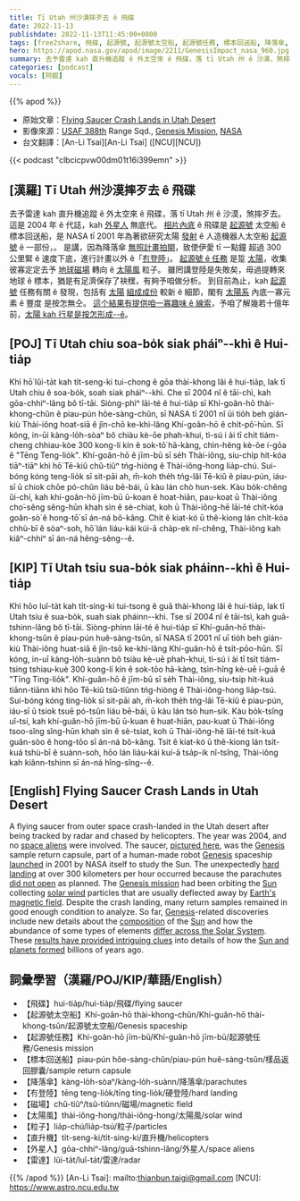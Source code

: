 ```yaml
---
title: Tī Utah 州沙漠摔歹去 ê 飛碟
date: 2022-11-13
publishdate: 2022-11-13T11:45:00+0800
tags: [free2share, 飛碟, 起源號, 起源號太空船, 起源號任務, 標本回送船, 降落傘, 𠕇登陸, 磁場, 太陽風粒子, 直升機, 外星人, 雷達, 豐度]
hero: https://apod.nasa.gov/apod/image/2211/GenesisImpact_nasa_960.jpg
summary: 去予雷達 kah 直升機追蹤 ê 外太空來 ê 飛碟，落 tī Utah 州 ê 沙漠，煞摔歹去。
categories: [podcast]
vocals: [阿錕]
---
```


{{% apod %}}

- 原始文章：[Flying Saucer Crash Lands in Utah Desert](https://apod.nasa.gov/apod/ap221113.html)
- 影像來源：[USAF 388th](https://www.388fw.acc.af.mil/) Range Sqd., [Genesis Mission](https://solarsystem.nasa.gov/genesismission/), [NASA](https://www.nasa.gov/)
- 台文翻譯：[An-Li Tsai][An-Li Tsai] ([NCU][NCU])

{{< podcast "clbcicpvw00dm01t16i399emn" >}}

## [漢羅] Tī Utah 州沙漠摔歹去 ê 飛碟
去予雷達 kah 直升機追蹤 ê 外太空來 ê 飛碟，落 tī Utah 州 ê 沙漠，煞摔歹去。
這是 2004 年 ê 代誌，kah [外星人][space aliens] 無底代。
[相片內底][pictured here] ê 飛碟是 [起源號][Genesis 1] 太空船 ê 標本回送船，是 NASA tī 2001 年為著欲研究太陽 [發射][launched] ê 人造機器人太空船 [起源號][Genesis 2] ê 一部份，。
是講，因為降落傘 [無照計畫拍開][did not open]，致使伊愛 tī 一點鐘 超過 300 公里緊 ê 速度下底，進行計畫以外 ê「[𠕇登陸][hard landing]」。
[起源號 ê 任務][Genesis mission] 是踅 [太陽][Sun 1]，收集彼寡定定去予 [地球磁場][Earth's magnetic field] 轉向 ê [太陽風][solar wind] 粒子。
雖罔講登陸是失敗矣，毋過提轉來地球 ê 標本，猶是有足濟保存了袂䆀，有夠予咱做分析。
到目前為止，kah [起源號][Genesis 3] 任務有關 ê 發現，包括有 [太陽][Sun 2] [組成成份][composition] 較新 ê 細節，閣有 [太陽系][differ across the Solar System] 內底一寡元素 ê 豐度 是按怎無仝。
[這个結果有提供咱一寡趣味 ê 線索][results have provided intriguing clues]，予咱了解幾若十億年前，[太陽 kah 行星是按怎形成--ê][Sun and planets formed]。

## [POJ] Tī Utah chiu soa-bo̍k siak pháiⁿ--khì ê Hui-tia̍p
Khì hō͘ lûi-ta̍t kah ti̍t-seng-ki tui-chong ê gōa thài-khong lâi ê hui-tia̍p, lak tī Utah chiu ê soa-bo̍k, soah siak pháiⁿ--khì.
Che sī 2004 nî ê tāi-chì, kah gōa-chhiⁿ-lâng bô tī-tāi.
Siòng-phìⁿ lāi-té ê hui-tia̍p sī Khí-goân-hō thài-khong-chûn ê piau-pún hôe-sàng-chûn, sī NASA tī 2001 nî ūi tio̍h beh gián-kiù Thài-iông hoat-siā ê jîn-chō ke-khì-lâng Khí-goân-hō ê chi̍t-pō͘-hūn.
Sī kóng, in-ūi kàng-lo̍h-sòaⁿ bô chiàu kè-ōe phah-khui, tì-sú i ài tī chi̍t tiám-cheng chhiau-kòe 300 kong-lí kín ê sok-tō͘ hā-kàng, chìn-hêng kè-ōe í-gōa ê "Tēng Teng-lio̍k".
Khí-goân-hō ê jīm-bū sī se̍h Thài-iông, siu-chi̍p hit-kóa tiāⁿ-tiāⁿ khì hō͘ Tē-kiû chû-tiûⁿ tńg-hiòng ê Thài-iông-hong lia̍p-chú.
Sui-bóng kóng teng-lio̍k sī sit-pāi ah, m̄-koh the̍h tńg-lâi Tē-kiû ê piau-pún, iáu-sī ū chiok chōe pó-chûn liáu bē-bái, ū kàu lán chò hun-sek.
Kàu bo̍k-chêng ûi-chí, kah khí-goân-hō jīm-bū ū-koan ê hoat-hiān, pau-koat ū Thài-iông cho͘-sêng sêng-hūn khah sìn ê sè-chiat, koh ū Thài-iông-hē lāi-té chi̍t-kóa goân-sò͘ ê hong-tō͘ sī án-ná bô-kâng.
Chit ê kiat-kó ū thê-kiong lán chi̍t-kóa chhù-bī ê sòaⁿ-soh, hō͘ lán liáu-kái kúi-ā cha̍p-ek nî-chêng, Thài-iông kah kiâⁿ-chhiⁿ sī án-ná hêng-sêng--ê.

## [KIP] Tī Utah tsiu sua-bo̍k siak pháinn--khì ê Hui-tia̍p
Khì hōo luî-ta̍t kah ti̍t-sing-ki tui-tsong ê guā thài-khong lâi ê hui-tia̍p, lak tī Utah tsiu ê sua-bo̍k, suah siak pháinn--khì.
Tse sī 2004 nî ê tāi-tsì, kah guā-tshinn-lâng bô tī-tāi.
Siòng-phìnn lāi-té ê hui-tia̍p sī Khí-guân-hō thài-khong-tsûn ê piau-pún huê-sàng-tsûn, sī NASA tī 2001 nî uī tio̍h beh gián-kiù Thài-iông huat-siā ê jîn-tsō ke-khì-lâng Khí-guân-hō ê tsi̍t-pōo-hūn.
Sī kóng, in-uī kàng-lo̍h-suànn bô tsiàu kè-uē phah-khui, tì-sú i ài tī tsi̍t tiám-tsing tshiau-kuè 300 kong-lí kín ê sok-tōo hā-kàng, tsìn-hîng kè-uē í-guā ê "Tīng Ting-lio̍k".
Khí-guân-hō ê jīm-bū sī se̍h Thài-iông, siu-tsi̍p hit-kuá tiānn-tiānn khì hōo Tē-kiû tsû-tiûnn tńg-hiòng ê Thài-iông-hong lia̍p-tsú.
Sui-bóng kóng ting-lio̍k sī sit-pāi ah, m̄-koh the̍h tńg-lâi Tē-kiû ê piau-pún, iáu-sī ū tsiok tsuē pó-tsûn liáu bē-bái, ū kàu lán tsò hun-sik.
Kàu bo̍k-tsîng uî-tsí, kah khí-guân-hō jīm-bū ū-kuan ê huat-hiān, pau-kuat ū Thài-iông tsoo-sîng sîng-hūn khah sìn ê sè-tsiat, koh ū Thài-iông-hē lāi-té tsi̍t-kuá guân-sòo ê hong-tōo sī án-ná bô-kâng.
Tsit ê kiat-kó ū thê-kiong lán tsi̍t-kuá tshù-bī ê suànn-soh, hōo lán liáu-kái kuí-ā tsa̍p-ik nî-tsîng, Thài-iông kah kiânn-tshinn sī án-ná hîng-sîng--ê.

## [English] Flying Saucer Crash Lands in Utah Desert
A flying saucer from outer space crash-landed in the Utah desert after being tracked by radar and chased by helicopters.
The year was 2004, and no [space aliens][space aliens] were involved.
The saucer, [pictured here][pictured here], was the [Genesis][Genesis 1] sample return capsule, part of a human-made robot [Genesis][Genesis 2] spaceship [launched][launched] in 2001 by NASA itself to study the Sun.
The unexpectedly [hard landing][hard landing] at over 300 kilometers per hour occurred because the parachutes [did not open][did not open] as planned.
The [Genesis mission][Genesis mission] had been orbiting the [Sun][Sun 1] collecting [solar wind][solar wind] particles that are usually deflected away by [Earth's magnetic field][Earth's magnetic field].
Despite the crash landing, many return samples remained in good enough condition to analyze.
So far, [Genesis][Genesis 3]-related discoveries include new details about the [composition][composition] of the [Sun][Sun 2] and how the abundance of some types of elements [differ across the Solar System][differ across the Solar System].
These [results have provided intriguing clues][results have provided intriguing clues] into details of how the [Sun and planets formed][Sun and planets formed] billions of years ago.


## 詞彙學習（漢羅/POJ/KIP/華語/English）

- 【飛碟】hui-tia̍p/hui-tia̍p/飛碟/flying saucer
- 【起源號太空船】Khí-goân-hō thài-khong-chûn/Khí-guân-hō thài-khong-tsûn/起源號太空船/Genesis spaceship
- 【起源號任務】Khí-goân-hō jīm-bū/Khí-guân-hō jīm-bū/起源號任務/Genesis mission
- 【標本回送船】piau-pún hôe-sàng-chûn/piau-pún huê-sàng-tsûn/樣品返回膠囊/sample return capsule
- 【降落傘】kàng-lo̍h-sòaⁿ/kàng-lo̍h-suànn/降落傘/parachutes
- 【𠕇登陸】tēng teng-lio̍k/tīng ting-lio̍k/硬登陸/hard landing
- 【磁場】chû-tiûⁿ/tsû-tiûnn/磁場/magnetic field
- 【太陽風】thài-iông-hong/thài-iông-hong/太陽風/solar wind
- 【粒子】lia̍p-chú/lia̍p-tsú/粒子/particles
- 【直升機】ti̍t-seng-ki/ti̍t-sing-ki/直升機/helicopters
- 【外星人】gōa-chhiⁿ-lâng/guā-tshinn-lâng/外星人/space aliens
- 【雷達】lûi-ta̍t/luî-ta̍t/雷達/radar


{{% /apod %}}
[An-Li Tsai]: mailto:thianbun.taigi@gmail.com
[NCU]: https://www.astro.ncu.edu.tw

[copyright]: https://apod.nasa.gov/apod/fap/lib/about_apod.html#srapply
[License]: https://creativecommons.org/licenses/by/2.0/

[space aliens]:https://www.daviddarling.info/encyclopedia/S/SFafter1940.html
[pictured here]:https://www.nasa.gov/mission_pages/genesis/multimedia/genesisrecov090804-2.html
[Genesis 1]:https://www.youtube.com/watch?v=K5q60jDs2Jg
[Genesis 2]:https://solarsystem.nasa.gov/missions/genesis/in-depth/
[launched]:https://www.youtube.com/watch?v=3kf9S27Yh1A
[hard landing]:https://www.youtube.com/watch?v=V1avDhBcwzI
[did not open]:https://petcube.com/blog/content/images/2021/08/cat-scared.jpg
[Genesis mission]:https://en.wikipedia.org/wiki/Genesis_(spacecraft)
[Sun 1]:https://solarsystem.nasa.gov/solar-system/sun/in-depth/
[solar wind]:https://apod.nasa.gov/apod/ap970217.html
[Earth's magnetic field]:https://earthobservatory.nasa.gov/images/84266/measuring-earths-magnetism
[Genesis 3]:https://en.wikipedia.org/wiki/Genesis_(spacecraft)
[composition]:http://genesismission.jpl.nasa.gov/gm2/news/features/closer.htm
[Sun 2]:https://apod.nasa.gov/apod/ap180926.html
[differ across the Solar System]:https://www.nasa.gov/mission_pages/genesis/media/genesis20110623.html
[results have provided intriguing clues]:https://ui.adsabs.harvard.edu/abs/2015NatGe...8..515F/abstract
[Sun and planets formed]:https://spaceplace.nasa.gov/solar-system-formation/en/

